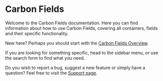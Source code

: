 # Carbon Fields

Welcome to the Carbon Fields documentation. Here you can find information about how to use Carbon Fields, covering all containers, fields and their specific functionality.

New here? Perhaps you should start with the [Carbon Fields Overview](/overview).

If you are looking for something specific, head to the sidebar menu, or use the search form to find what you need.

Do you wish to report a bug, suggest a new feature or simply have a question? Feel free to visit the [Support page](https://carbonfields.net/support).
